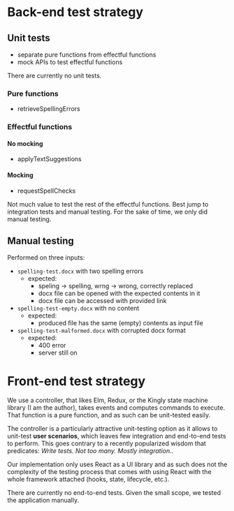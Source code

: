 # Back-end test strategy
## Unit tests
- separate pure functions from effectful functions
- mock APIs to test effectful functions

There are currently no unit tests.

### Pure functions
- retrieveSpellingErrors

### Effectful functions
#### No mocking
- applyTextSuggestions

#### Mocking
- requestSpellChecks

Not much value to test the rest of the effectful functions. 
Best jump to integration tests and manual testing.
For the sake of time, we only did manual testing.

## Manual testing
Performed on three inputs:
- `spelling-test.docx` with two spelling errors
  - expected: 
    - speling -> spelling, wrng -> wrong, correctly replaced
    - docx file can be opened with the expected contents in it
    - docx file can be accessed with provided link
- `spelling-test-empty.docx` with no content
  - expected:
    - produced file has the same (empty) contents as input file
- `spelling-test-malformed.docx` with corrupted docx format
  - expected:
    - 400 error
    - server still on

# Front-end test strategy
We use a controller, that likes Elm, Redux, or the Kingly state machine library (I am the author), takes events and computes commands to execute. That function is a pure function, and as such can be unit-tested easily. 

The controller is a particularly attractive unit-testing option as it allows to unit-test **user scenarios**, which leaves few integration and end-to-end tests to perform. This goes contrary to a recently popularized wisdom that predicates: *Write tests. Not too many. Mostly integration.*.

Our implementation only uses React as a UI library and as such does not the complexity of the testing process that comes with using React with the whole framework attached (hooks, state, lifecycle, etc.).

There are currently no end-to-end tests. Given the small scope, we tested the application manually.
